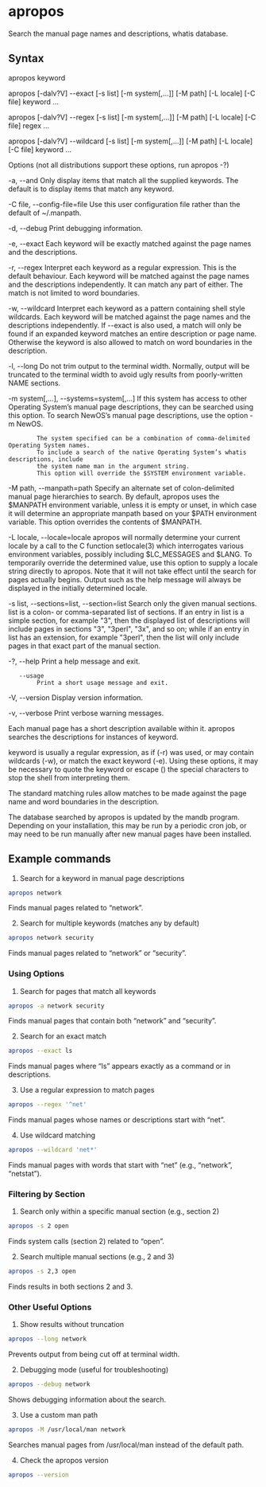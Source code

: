# apropos

Search the manual page names and descriptions, whatis database.

## Syntax

apropos keyword

apropos [-dalv?V] --exact [-s list] [-m system[,...]] [-M path] [-L locale] [-C file] keyword ...

apropos [-dalv?V] --regex [-s list] [-m system[,...]] [-M path] [-L locale] [-C file] regex ...

apropos [-dalv?V] --wildcard [-s list] [-m system[,...]] [-M path] [-L locale] [-C file] keyword ...

Options (not all distributions support these options, run apropos -?)

   -a, --and
            Only display items that match all the supplied keywords.
            The default is to display items that match any keyword.

   -C file, --config-file=file
            Use this user configuration file rather than the default of ~/.manpath.

   -d, --debug
            Print debugging information.

   -e, --exact
            Each keyword will be exactly matched against the page names and the descriptions.

   -r, --regex
            Interpret each keyword as a regular expression.  This is the default
            behaviour.  Each keyword will be matched against the page names and
            the descriptions independently.
            It can match any part of either. The match is not limited to word boundaries.

   -w, --wildcard
            Interpret each keyword as a pattern containing shell style wildcards.
            Each keyword will be matched against the page names and the descriptions
            independently.  If --exact is also used, a match will only be found if an
            expanded keyword matches an entire description or page name.
            Otherwise the keyword is also allowed to match on word boundaries in the description.

   -l, --long
            Do not trim output to the terminal width.  Normally, output will be
            truncated to the terminal width to avoid ugly results from poorly-written NAME sections.


   -m system[,...], --systems=system[,...]
            If this system has access to other Operating System’s manual page
            descriptions, they can be searched using this option.
            To search NewOS’s manual page descriptions, use the option -m NewOS.

            The system specified can be a combination of comma-delimited Operating System names.
            To include a search of the native Operating System’s whatis descriptions, include
            the system name man in the argument string.
            This option will override the $SYSTEM environment variable.

   -M path, --manpath=path
            Specify an alternate set of colon-delimited manual page hierarchies to search.
            By default, apropos uses the $MANPATH environment variable, unless it is empty or
            unset, in which case it will determine an appropriate manpath based on your
            $PATH environment variable.  This option overrides the contents of $MANPATH.

   -L locale, --locale=locale
            apropos will normally determine your current locale by a call to the C function
            setlocale(3) which interrogates various environment variables, possibly including
            $LC_MESSAGES and $LANG.  To temporarily override the determined value, use this
            option to supply a locale string directly to apropos.  Note that it will not take
            effect until the search for pages actually begins. Output such as the help message
            will always be displayed in the initially determined locale.

   -s list, --sections=list, --section=list
            Search only the given manual sections.
            list is a colon- or comma-separated list of sections.
            If an entry in list is a simple section, for example "3",
            then the displayed list of descriptions will include pages in sections "3",
            "3perl", "3x", and so on; while if an entry in list has an extension,
            for example "3perl", then the list will only include pages in that exact part
            of the manual section.

   -?, --help
            Print a help message and exit.

       --usage
            Print a short usage message and exit.

   -V, --version
            Display version information.

   -v, --verbose
            Print verbose warning messages.

Each manual page has a short description available within it. apropos searches the descriptions for instances of keyword.

keyword is usually a regular expression, as if (-r) was used, or may contain wildcards (-w), or match the exact keyword (-e). Using these options, it may be necessary to quote the keyword or escape (\) the special characters to stop the shell from interpreting them.

The standard matching rules allow matches to be made against the page name and word boundaries in the description.

The database searched by apropos is updated by the mandb program. Depending on your installation, this may be run by a periodic cron job, or may need to be run manually after new manual pages have been installed.

## Example commands

1. Search for a keyword in manual page descriptions

```sh
apropos network
```

Finds manual pages related to “network”.

2. Search for multiple keywords (matches any by default)

```sh
apropos network security
```

Finds manual pages related to “network” or “security”.

### Using Options

1. Search for pages that match all keywords

```sh
apropos -a network security
```

Finds manual pages that contain both “network” and “security”.

2. Search for an exact match

```sh
apropos --exact ls
```

Finds manual pages where “ls” appears exactly as a command or in descriptions.

3. Use a regular expression to match pages

```sh
apropos --regex '^net'
```

Finds manual pages whose names or descriptions start with “net”.

4. Use wildcard matching

```sh
apropos --wildcard 'net*'
```

Finds manual pages with words that start with “net” (e.g., “network”, “netstat”).

### Filtering by Section

1. Search only within a specific manual section (e.g., section 2)

```sh
apropos -s 2 open
```

Finds system calls (section 2) related to “open”.

2. Search multiple manual sections (e.g., 2 and 3)

```sh
apropos -s 2,3 open
```

Finds results in both sections 2 and 3.

### Other Useful Options

1. Show results without truncation

```sh
apropos --long network
```

Prevents output from being cut off at terminal width.

2. Debugging mode (useful for troubleshooting)

```sh
apropos --debug network
```

Shows debugging information about the search.

3. Use a custom man path

```sh
apropos -M /usr/local/man network
```

Searches manual pages from /usr/local/man instead of the default path.

4. Check the apropos version

```sh
apropos --version
```
